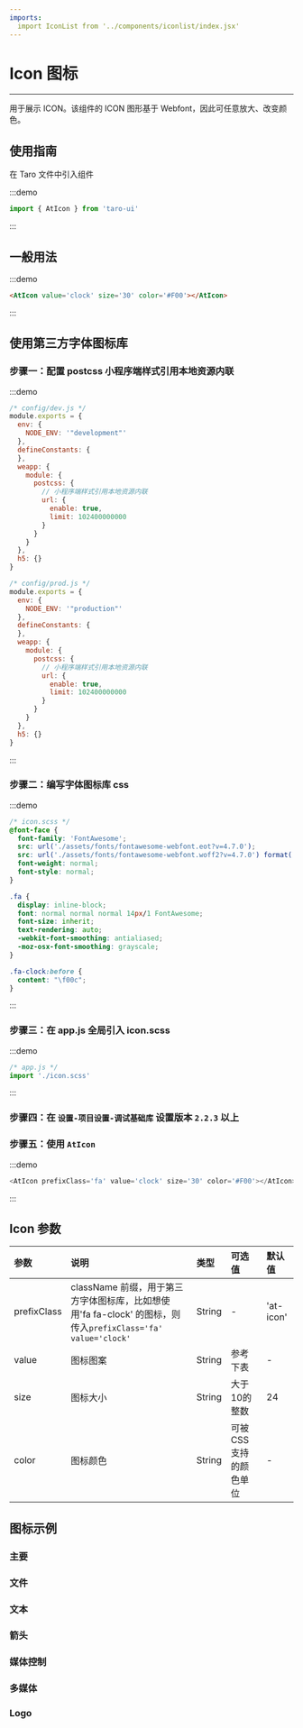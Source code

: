 ```yaml
---
imports:
  import IconList from '../components/iconlist/index.jsx'
---
```

# Icon 图标

---

用于展示 ICON。该组件的 ICON 图形基于 Webfont，因此可任意放大、改变颜色。

## 使用指南

在 Taro 文件中引入组件

:::demo

```js
import { AtIcon } from 'taro-ui'
```

:::

## 一般用法

:::demo

```html
<AtIcon value='clock' size='30' color='#F00'></AtIcon>
```

:::

## 使用第三方字体图标库

### 步骤一：配置 postcss 小程序端样式引用本地资源内联

:::demo

```js
/* config/dev.js */
module.exports = {
  env: {
    NODE_ENV: '"development"'
  },
  defineConstants: {
  },
  weapp: {
    module: {
      postcss: {
        // 小程序端样式引用本地资源内联
        url: {
          enable: true,
          limit: 102400000000
        }
      }
    }
  },
  h5: {}
}

/* config/prod.js */
module.exports = {
  env: {
    NODE_ENV: '"production"'
  },
  defineConstants: {
  },
  weapp: {
    module: {
      postcss: {
        // 小程序端样式引用本地资源内联
        url: {
          enable: true,
          limit: 102400000000
        }
      }
    }
  },
  h5: {}
}
```

:::

### 步骤二：编写字体图标库 css

:::demo

```css
/* icon.scss */
@font-face {
  font-family: 'FontAwesome';
  src: url('./assets/fonts/fontawesome-webfont.eot?v=4.7.0');
  src: url('./assets/fonts/fontawesome-webfont.woff2?v=4.7.0') format('woff2'), url('./assets/fonts/fontawesome-webfont.woff?v=4.7.0') format('woff'), url('./assets/fonts/fontawesome-webfont.ttf?v=4.7.0') format('truetype');
  font-weight: normal;
  font-style: normal;
}

.fa {
  display: inline-block;
  font: normal normal normal 14px/1 FontAwesome;
  font-size: inherit;
  text-rendering: auto;
  -webkit-font-smoothing: antialiased;
  -moz-osx-font-smoothing: grayscale;
}

.fa-clock:before {
  content: "\f00c";
}
```

:::

### 步骤三：在 app.js 全局引入 icon.scss

:::demo

```js
/* app.js */
import './icon.scss'
```

:::

### 步骤四：在 `设置-项目设置-调试基础库` 设置版本 `2.2.3` 以上


### 步骤五：使用 `AtIcon`

:::demo

```js
<AtIcon prefixClass='fa' value='clock' size='30' color='#F00'></AtIcon>
```

:::



## Icon 参数

| 参数  | 说明     | 类型   | 可选值                | 默认值 |
|:------|:---------|:-------|:----------------------|:-------|
| prefixClass | className 前缀，用于第三方字体图标库，比如想使用'fa fa-clock' 的图标，则 传入`prefixClass='fa' value='clock'` | String | - | 'at-icon' |
| value | 图标图案 | String | 参考下表              | -      |
| size  | 图标大小 | String | 大于10的整数          | 24     |
| color | 图标颜色 | String | 可被CSS支持的颜色单位 | -      |

## 图标示例

### 主要
<IconList type='main'></IconList>

### 文件
<IconList type='file'></IconList>

### 文本
<IconList type='text'></IconList>

### 箭头
<IconList type='arrow'></IconList>

### 媒体控制
<IconList type='media'></IconList>

### 多媒体
<IconList type='photo'></IconList>

### Logo
<IconList type='logo'></IconList>
